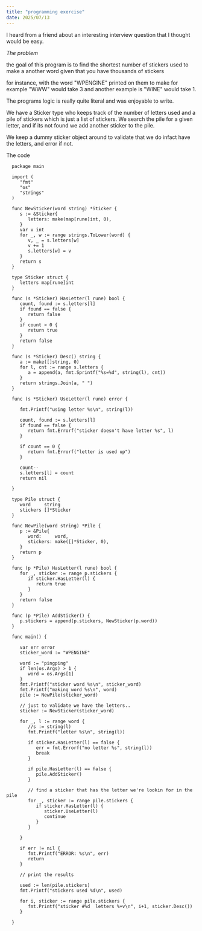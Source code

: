 ```yaml
---
title: "programming exercise"
date: 2025/07/13
---
```


I heard from a friend about an interesting interview question that I thought would be easy.

*The problem*

the goal of this program is to find the shortest number of stickers used to make a another word given that you have thousands of stickers

for instance, with the word "WPENGINE" printed on them to make for example "WWW" would take 3 and another example is "WINE" would take 1.

The programs logic is really quite literal and was enjoyable to write.

We have a Sticker type who keeps track of the number of letters used and a pile of stickers which is just a list
of stickers. We search the pile for a given letter, and if its not found we add another sticker to the pile.

We keep a dummy sticker object around to validate that we do infact have the letters, and error if not.

The code


      package main

      import (
         "fmt"
         "os"
         "strings"
      )

      func NewSticker(word string) *Sticker {
         s := &Sticker{
            letters: make(map[rune]int, 0),
         }
         var v int
         for _, w := range strings.ToLower(word) {
            v, _ = s.letters[w]
            v += 1
            s.letters[w] = v
         }
         return s
      }

      type Sticker struct {
         letters map[rune]int
      }

      func (s *Sticker) HasLetter(l rune) bool {
         count, found := s.letters[l]
         if found == false {
            return false
         }
         if count > 0 {
            return true
         }
         return false
      }

      func (s *Sticker) Desc() string {
         a := make([]string, 0)
         for l, cnt := range s.letters {
            a = append(a, fmt.Sprintf("%s=%d", string(l), cnt))
         }
         return strings.Join(a, " ")
      }

      func (s *Sticker) UseLetter(l rune) error {

         fmt.Printf("using letter %s\n", string(l))

         count, found := s.letters[l]
         if found == false {
            return fmt.Errorf("sticker doesn't have letter %s", l)
         }

         if count == 0 {
            return fmt.Errorf("letter is used up")
         }

         count--
         s.letters[l] = count
         return nil

      }

      type Pile struct {
         word     string
         stickers []*Sticker
      }

      func NewPile(word string) *Pile {
         p := &Pile{
            word:     word,
            stickers: make([]*Sticker, 0),
         }
         return p
      }

      func (p *Pile) HasLetter(l rune) bool {
         for _, sticker := range p.stickers {
            if sticker.HasLetter(l) {
               return true
            }
         }
         return false
      }

      func (p *Pile) AddSticker() {
         p.stickers = append(p.stickers, NewSticker(p.word))
      }

      func main() {

         var err error
         sticker_word := "WPENGINE"

         word := "pingping"
         if len(os.Args) > 1 {
            word = os.Args[1]
         }
         fmt.Printf("sticker word %s\n", sticker_word)
         fmt.Printf("making word %s\n", word)
         pile := NewPile(sticker_word)

         // just to validate we have the letters..
         sticker := NewSticker(sticker_word)

         for _, l := range word {
            //s := string(l)
            fmt.Printf("letter %s\n", string(l))

            if sticker.HasLetter(l) == false {
               err = fmt.Errorf("no letter %s", string(l))
               break
            }

            if pile.HasLetter(l) == false {
               pile.AddSticker()
            }

            // find a sticker that has the letter we're lookin for in the pile
            for _, sticker := range pile.stickers {
               if sticker.HasLetter(l) {
                  sticker.UseLetter(l)
                  continue
               }
            }

         }

         if err != nil {
            fmt.Printf("ERROR: %s\n", err)
            return
         }

         // print the results

         used := len(pile.stickers)
         fmt.Printf("stickers used %d\n", used)

         for i, sticker := range pile.stickers {
            fmt.Printf("sticker #%d  letters %+v\n", i+1, sticker.Desc())
         }

      }
